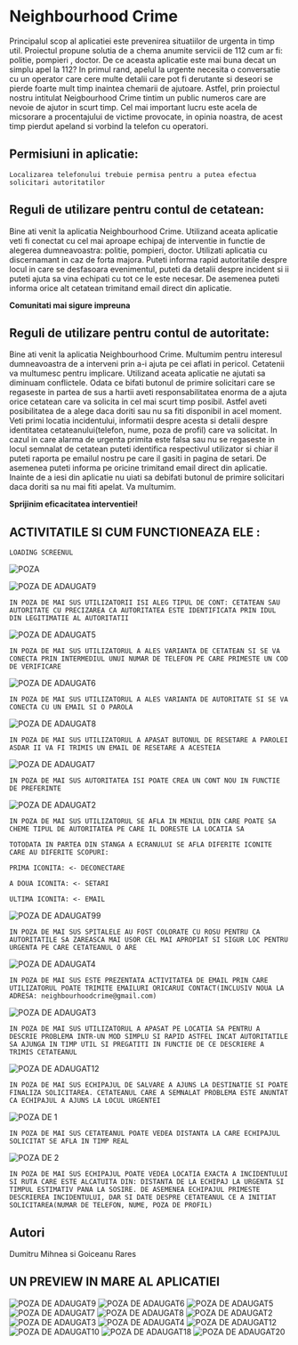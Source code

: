 # Neighbourhood Crime

Principalul scop al aplicatiei este prevenirea situatiilor de urgenta in timp util. Proiectul propune solutia de a chema anumite servicii de 112 cum ar fi: politie, pompieri , doctor. De ce aceasta aplicatie este mai buna decat un simplu apel la 112? In primul rand, apelul la urgente necesita o conversatie cu un operator care cere multe detalii care pot fi derutante si deseori se pierde foarte mult timp inaintea chemarii de ajutoare. Astfel, prin proiectul nostru intitulat Neigbourhood Crime tintim un public numeros care are nevoie de ajutor in scurt timp. Cel mai important lucru este acela de micsorare a procentajului de victime provocate, in opinia noastra, de acest timp pierdut apeland si vorbind la telefon cu operatori.
 
 ## Permisiuni in aplicatie:


```
Localizarea telefonului trebuie permisa pentru a putea efectua solicitari autoritatilor
```

 ## Reguli de utilizare pentru contul de cetatean:
 
 Bine ati venit la aplicatia Neighbourhood Crime. Utilizand aceata aplicatie veti fi conectat cu cel mai aproape echipaj de interventie in functie de alegerea dumneavoastra: politie, pompieri, doctor.
Utilizati aplicatia cu discernamant in caz de forta majora. Puteti informa rapid autoritatile despre locul in care se desfasoara evenimentul, puteti da detalii despre incident si ii puteti ajuta sa vina echipati cu tot ce le este necesar.
De asemenea puteti informa orice alt cetatean trimitand email direct din aplicatie.


**Comunitati mai sigure impreuna**

## Reguli de utilizare pentru contul de autoritate:

Bine ati venit la aplicatia Neighbourhood Crime. Multumim pentru interesul dumneavoastra de a interveni prin a-i ajuta pe cei aflati in pericol. Cetatenii va multumesc pentru implicare. Utilizand aceata aplicatie ne ajutati sa diminuam conflictele.
Odata ce bifati butonul de primire solicitari care se regaseste in partea de sus a hartii aveti responsabilitatea enorma de a ajuta orice cetatean care va solicita in cel mai scurt timp posibil. Astfel aveti posibilitatea de a alege daca doriti sau nu sa fiti disponibil in acel moment. Veti primi locatia incidentului, informatii despre acesta si detalii despre identitatea cetateanului(telefon, nume, poza de profil) care va solicitat.
In cazul in care alarma de urgenta primita este falsa sau nu se regaseste in locul semnalat de cetatean puteti identifica respectivul utilizator si chiar il puteti raporta pe emailul nostru pe care il gasiti in pagina de setari.
De asemenea puteti informa pe oricine trimitand email direct din aplicatie.
Inainte de a iesi din aplicatie nu uiati sa debifati butonul de primire solicitari daca doriti sa nu mai fiti apelat. Va multumim.


**Sprijinim eficacitatea interventiei!**
 

## ACTIVITATILE SI CUM FUNCTIONEAZA ELE :


```
LOADING SCREENUL
```

![POZA](https://user-images.githubusercontent.com/51022230/62231498-d634de00-b3cc-11e9-980f-dd437b8fcafc.jpg)


![POZA DE ADAUGAT9](https://user-images.githubusercontent.com/51022230/62235826-6d526380-b3d6-11e9-9b20-4779099a0ced.jpg)
```
IN POZA DE MAI SUS UTILIZATORII ISI ALEG TIPUL DE CONT: CETATEAN SAU AUTORITATE CU PRECIZAREA CA AUTORITATEA ESTE IDENTIFICATA PRIN IDUL DIN LEGITIMATIE AL AUTORITATII
```
![POZA DE ADAUGAT5](https://user-images.githubusercontent.com/51022230/62235800-64619200-b3d6-11e9-9951-6e20a1b22d9d.jpg)
```
IN POZA DE MAI SUS UTILIZATORUL A ALES VARIANTA DE CETATEAN SI SE VA CONECTA PRIN INTERMEDIUL UNUI NUMAR DE TELEFON PE CARE PRIMESTE UN COD DE VERIFICARE
```
![POZA DE ADAUGAT6](https://user-images.githubusercontent.com/51022230/62235804-675c8280-b3d6-11e9-9a7d-05ad079ba905.jpg)
```
IN POZA DE MAI SUS UTILIZATORUL A ALES VARIANTA DE AUTORITATE SI SE VA CONECTA CU UN EMAIL SI O PAROLA
```
![POZA DE ADAUGAT8](https://user-images.githubusercontent.com/51022230/62235825-6cb9cd00-b3d6-11e9-8b3c-5ae6b103797b.jpg)
```
IN POZA DE MAI SUS UTILIZATORUL A APASAT BUTONUL DE RESETARE A PAROLEI ASDAR II VA FI TRIMIS UN EMAIL DE RESETARE A ACESTEIA
```
![POZA DE ADAUGAT7](https://user-images.githubusercontent.com/51022230/62235811-688daf80-b3d6-11e9-95e2-b361484a8fbf.jpg)
```
IN POZA DE MAI SUS AUTORITATEA ISI POATE CREA UN CONT NOU IN FUNCTIE DE PREFERINTE 
```
![POZA DE ADAUGAT2 ](https://user-images.githubusercontent.com/51022230/62235783-57dd3980-b3d6-11e9-875b-a03f8484aa7b.jpg)
```
IN POZA DE MAI SUS UTILIZATORUL SE AFLA IN MENIUL DIN CARE POATE SA CHEME TIPUL DE AUTORITATEA PE CARE IL DORESTE LA LOCATIA SA 

```

```
TOTODATA IN PARTEA DIN STANGA A ECRANULUI SE AFLA DIFERITE ICONITE CARE AU DIFERITE SCOPURI:

PRIMA ICONITA: <- DECONECTARE

A DOUA ICONITA: <- SETARI

ULTIMA ICONITA: <- EMAIL

```
 ![POZA DE ADAUGAT99](https://user-images.githubusercontent.com/51022230/62248160-1eb1c300-b3f0-11e9-952f-4de16f48748c.jpg)
```
IN POZA DE MAI SUS SPITALELE AU FOST COLORATE CU ROSU PENTRU CA AUTORITATILE SA ZAREASCA MAI USOR CEL MAI APROPIAT SI SIGUR LOC PENTRU URGENTA PE CARE CETATEANUL O ARE  

```
![POZA DE ADAUGAT4](https://user-images.githubusercontent.com/51022230/62235797-61ff3800-b3d6-11e9-903b-f95c97547cbb.jpg)
```
IN POZA DE MAI SUS ESTE PREZENTATA ACTIVITATEA DE EMAIL PRIN CARE UTILIZATORUL POATE TRIMITE EMAILURI ORICARUI CONTACT(INCLUSIV NOUA LA ADRESA: neighbourhoodcrime@gmail.com) 

```
 ![POZA DE ADAUGAT3](https://user-images.githubusercontent.com/51022230/62235786-59a6fd00-b3d6-11e9-8916-365b9c870f5c.jpg)
 
```
IN POZA DE MAI SUS UTILIZATORUL A APASAT PE LOCATIA SA PENTRU A DESCRIE PROBLEMA INTR-UN MOD SIMPLU SI RAPID ASTFEL INCAT AUTORITATILE
SA AJUNGA IN TIMP UTIL SI PREGATITI IN FUNCTIE DE CE DESCRIERE A TRIMIS CETATEANUL
```
![POZA DE ADAUGAT12](https://user-images.githubusercontent.com/51022230/62235829-6d526380-b3d6-11e9-9347-993cbb249734.jpg)

```
IN POZA DE MAI SUS ECHIPAJUL DE SALVARE A AJUNS LA DESTINATIE SI POATE FINALIZA SOLICITAREA. CETATEANUL CARE A SEMNALAT PROBLEMA ESTE ANUNTAT CA ECHIPAJUL A AJUNS LA LOCUL URGENTEI
```
![POZA DE 1](https://user-images.githubusercontent.com/51022230/62235827-6d526380-b3d6-11e9-8590-8ffeeef0de91.jpg)

```
IN POZA DE MAI SUS CETATEANUL POATE VEDEA DISTANTA LA CARE ECHIPAJUL SOLICITAT SE AFLA IN TIMP REAL
```
![POZA DE 2](https://user-images.githubusercontent.com/51022230/62240752-557fdd00-b3e0-11e9-9469-dc0367a8e865.jpg)
```
IN POZA DE MAI SUS ECHIPAJUL POATE VEDEA LOCATIA EXACTA A INCIDENTULUI SI RUTA CARE ESTE ALCATUITA DIN: DISTANTA DE LA ECHIPAJ LA URGENTA SI TIMPUL ESTIMATIV PANA LA SOSIRE. DE ASEMENEA ECHIPAJUL PRIMESTE DESCRIEREA INCIDENTULUI, DAR SI DATE DESPRE CETATEANUL CE A INITIAT SOLICITAREA(NUMAR DE TELEFON, NUME, POZA DE PROFIL)
```

## Autori
Dumitru Mihnea 
si
Goiceanu Rares 

## UN PREVIEW IN MARE AL APLICATIEI 

![POZA DE ADAUGAT9](https://user-images.githubusercontent.com/51022230/62249154-72251080-b3f2-11e9-91e2-45992c309fda.jpg)
![POZA DE ADAUGAT6](https://user-images.githubusercontent.com/51022230/62249150-72251080-b3f2-11e9-9601-60dc1541ef5c.jpg)
![POZA DE ADAUGAT5](https://user-images.githubusercontent.com/51022230/62249148-718c7a00-b3f2-11e9-9300-4c0d9a6a54e2.jpg)
![POZA DE ADAUGAT7](https://user-images.githubusercontent.com/51022230/62249151-72251080-b3f2-11e9-8564-700f45916d97.jpg)
![POZA DE ADAUGAT8](https://user-images.githubusercontent.com/51022230/62249153-72251080-b3f2-11e9-915e-d27a3698d16b.jpg)
![POZA DE ADAUGAT2 ](https://user-images.githubusercontent.com/51022230/62249163-73eed400-b3f2-11e9-8cb4-79efbdc04981.jpg)
![POZA DE ADAUGAT3](https://user-images.githubusercontent.com/51022230/62249165-73eed400-b3f2-11e9-855e-54099d073620.jpg)
![POZA DE ADAUGAT4](https://user-images.githubusercontent.com/51022230/62249167-74876a80-b3f2-11e9-8ecb-c88e741f5f55.jpg)
![POZA DE ADAUGAT12](https://user-images.githubusercontent.com/51022230/62249157-72bda700-b3f2-11e9-9619-fdf4643c9b6c.jpg)
![POZA DE ADAUGAT10](https://user-images.githubusercontent.com/51022230/62249155-72bda700-b3f2-11e9-8741-56c991a80baa.jpg)
![POZA DE ADAUGAT18 ](https://user-images.githubusercontent.com/51022230/62249160-73563d80-b3f2-11e9-8bf0-e189a94c6a3f.jpg)
![POZA DE ADAUGAT20](https://user-images.githubusercontent.com/51022230/62249161-73563d80-b3f2-11e9-8589-4545f07004e0.jpg)

